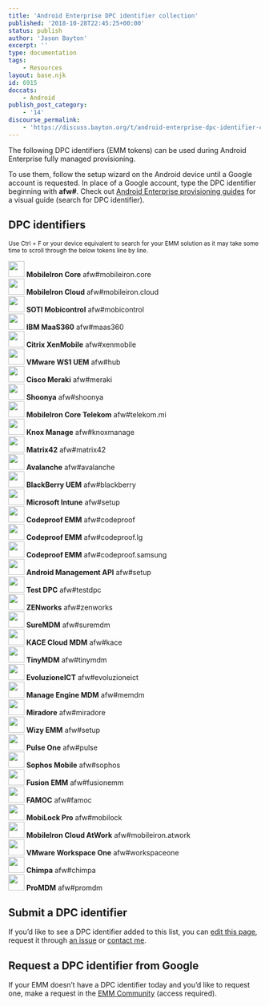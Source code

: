 ```yaml
---
title: 'Android Enterprise DPC identifier collection'
published: '2018-10-28T22:45:25+00:00'
status: publish
author: 'Jason Bayton'
excerpt: ''
type: documentation
tags: 
    - Resources
layout: base.njk
id: 6915
doccats:
    - Android
publish_post_category:
    - '14'
discourse_permalink:
    - 'https://discuss.bayton.org/t/android-enterprise-dpc-identifier-collection/231'
---
```

The following DPC identifiers (EMM tokens) can be used during Android Enterprise fully managed provisioning.

To use them, follow the setup wizard on the Android device until a Google account is requested. In place of a Google account, type the DPC identifier beginning with **afw#**. Check out [Android Enterprise provisioning guides](/android/android-enterprise-provisioning-guides/) for a visual guide (search for DPC identifier).

## DPC identifiers

<small>Use Ctrl + F or your device equivalent to search for your EMM solution as it may take some time to scroll through the below tokens line by line.</small>

<div id="dpc_extras">
  <div class="dpc-vendor">
    <img width="32px" height="32px" src="https://r2_worker.bayton.workers.dev/uploads/2018/10/mobileiron_71819.png">
    <b>MobileIron Core</b>  
    afw#mobileiron.core
  </div>
  <div class="dpc-vendor">
    <img width="32px" height="32px" src="https://r2_worker.bayton.workers.dev/uploads/2018/10/mobileiron_71819.png">
    <b>MobileIron Cloud</b>  
    afw#mobileiron.cloud
  </div>
  <div class="dpc-vendor">
    <img width="32px" height="32px" src="https://r2_worker.bayton.workers.dev/uploads/2018/10/mobico-1.jpg">
    <b>SOTI Mobicontrol</b>  
    afw#mobicontrol  
  </div>
  <div class="dpc-vendor">
    <img width="32px" height="32px" src="https://r2_worker.bayton.workers.dev/uploads/2018/10/maas.jpg">
    <b>IBM MaaS360</b>  
    afw#maas360  
  </div>
  <div class="dpc-vendor">
    <img width="32px" height="32px" src="https://r2_worker.bayton.workers.dev/uploads/2018/10/xenmob.jpg">
    <b>Citrix XenMobile</b>  
    afw#xenmobile
  </div>
  <div class="dpc-vendor">
    <img width="32px" height="32px" src="https://r2_worker.bayton.workers.dev/uploads/2018/10/ws1uemicon.jpg">
    <b>VMware WS1 UEM</b>  
    afw#hub
  </div>
  <div class="dpc-vendor">
    <img width="32px" height="32px" src="https://r2_worker.bayton.workers.dev/uploads/2018/10/meraki.jpg">
    <b>Cisco Meraki</b>  
    afw#meraki
  </div>
  <div class="dpc-vendor">
    <img width="32px" height="32px" src="https://r2_worker.bayton.workers.dev/uploads/2018/10/shoonyaglow.png">
    <b>Shoonya</b>  
    afw#shoonya  
  </div>
  <div class="dpc-vendor">
    <img width="32px" height="32px" src="https://r2_worker.bayton.workers.dev/uploads/2018/10/mobileiron_71819.png">
    <b>MobileIron Core Telekom</b>  
    afw#telekom.mi  
  </div>
  <div class="dpc-vendor">
    <img width="32px" height="32px" src="https://r2_worker.bayton.workers.dev/uploads/2019/07/knox.png">
    <b>Knox Manage</b>  
    afw#knoxmanage  
  </div>
  <div class="dpc-vendor">
    <img width="32px" height="32px" src="https://r2_worker.bayton.workers.dev/uploads/2020/02/Silverback-Companion-Application-Icon.png">
    <b>Matrix42</b>  
    afw#matrix42  
  </div>
  <div class="dpc-vendor">
    <img width="32px" height="32px" src="https://r2_worker.bayton.workers.dev/uploads/2018/10/avalanche.png">
    <b>Avalanche</b>  
    afw#avalanche
  </div>
  <div class="dpc-vendor">
    <img width="32px" height="32px" src="https://r2_worker.bayton.workers.dev/uploads/2018/10/bbuem.jpg">
    <b>BlackBerry UEM</b>  
    afw#blackberry
  </div>
  <div class="dpc-vendor">
    <img width="32px" height="32px" src="https://r2_worker.bayton.workers.dev/uploads/2018/10/intune.jpg">
    <b>Microsoft Intune</b>  
    afw#setup
  </div>
  <div class="dpc-vendor">
    <img width="32px" height="32px" src="https://r2_worker.bayton.workers.dev/uploads/2018/10/codeproof.png">
    <b>Codeproof EMM</b>  
    afw#codeproof  
  </div>
  <div class="dpc-vendor">
    <img width="32px" height="32px" src="https://r2_worker.bayton.workers.dev/uploads/2018/10/codeproof.png">
    <b>Codeproof EMM</b>  
    afw#codeproof.lg  
  </div>
  <div class="dpc-vendor">
    <img width="32px" height="32px" src="https://r2_worker.bayton.workers.dev/uploads/2018/10/codeproof.png">
    <b>Codeproof EMM</b>  
    afw#codeproof.samsung  
  </div>
  <div class="dpc-vendor">
    <img width="32px" height="32px" src="https://r2_worker.bayton.workers.dev/uploads/2018/10/goog.png">
    <b>Android Management API</b>  
    afw#setup  
  </div>
  <div class="dpc-vendor">
    <img width="32px" height="32px" src="https://r2_worker.bayton.workers.dev/uploads/2018/10/goog.png">
    <b>Test DPC</b>  
    afw#testdpc  
  </div>
  <div class="dpc-vendor">
    <img width="32px" height="32px" src="https://r2_worker.bayton.workers.dev/uploads/2018/10/zen.png">
    <b>ZENworks</b>  
    afw#zenworks
  </div>
  <div class="dpc-vendor">
    <img width="32px" height="32px" src="https://r2_worker.bayton.workers.dev/uploads/2018/10/suremdm.png">
    <b>SureMDM</b>  
    afw#suremdm
  </div>
  <div class="dpc-vendor">
    <img width="32px" height="32px" src="https://r2_worker.bayton.workers.dev/uploads/2019/05/kace-orange.png">
    <b>KACE Cloud MDM</b>  
    afw#kace
  </div>
  <div class="dpc-vendor">
    <img width="32px" height="32px" src="https://r2_worker.bayton.workers.dev/uploads/2019/12/icon-android-tinymdm-white64x64.png">
    <b>TinyMDM</b>  
    afw#tinymdm
  </div>
  <div class="dpc-vendor">
    <img width="32px" height="32px" src="https://r2_worker.bayton.workers.dev/uploads/2018/10/evoluzione-e1599084314695.png">
    <b>EvoluzioneICT</b>  
    afw#evoluzioneict
  </div>
  <div class="dpc-vendor">
    <img width="32px" height="32px" src="https://r2_worker.bayton.workers.dev/uploads/2018/10/memdm.jpg">
    <b>Manage Engine MDM</b>  
    afw#memdm
  </div>
  <div class="dpc-vendor">
    <img width="32px" height="32px" src="https://r2_worker.bayton.workers.dev/uploads/2018/10/miradore-2-e1540806823873.jpg">
    <b>Miradore</b>  
    afw#miradore  
  </div>
  <div class="dpc-vendor">
    <img width="32px" height="32px" src="https://r2_worker.bayton.workers.dev/uploads/2018/10/wizy.jpg">
    <b>Wizy EMM</b>  
    afw#setup
  </div>
  <div class="dpc-vendor">
    <img width="32px" height="32px" src="https://r2_worker.bayton.workers.dev/uploads/2018/10/pulseemm.png">
    <b>Pulse One</b>  
    afw#pulse  
  </div>
  <div class="dpc-vendor">
    <img width="32px" height="32px" src="https://r2_worker.bayton.workers.dev/uploads/2018/10/sophos.png">
    <b>Sophos Mobile</b>  
    afw#sophos  
  </div>
  <div class="dpc-vendor">
    <img width="32px" height="32px" src="https://r2_worker.bayton.workers.dev/uploads/2018/10/fusionemm.png">
    <b>Fusion EMM</b>  
    afw#fusionemm  
  </div>
  <div class="dpc-vendor">
    <img width="32px" height="32px" src="https://r2_worker.bayton.workers.dev/uploads/2018/10/famoc.png">
    <b>FAMOC</b>  
    afw#famoc  
  </div>
  <div class="dpc-vendor">
    <img width="32px" height="32px" src="https://r2_worker.bayton.workers.dev/uploads/2018/10/mobilock.png">
    <b>MobiLock Pro</b>  
    afw#mobilock
  </div>
  <div class="dpc-vendor">
    <img width="32px" height="32px" src="https://r2_worker.bayton.workers.dev/uploads/2018/10/mobileiron_71819.png">
    <b>MobileIron Cloud AtWork</b>  
    afw#mobileiron.atwork
  </div>
  <div class="dpc-vendor">
    <img width="32px" height="32px" src="https://r2_worker.bayton.workers.dev/uploads/2018/10/ws1uemicon.jpg">
    <b>VMware Workspace One</b>  
    afw#workspaceone
  </div>
  <div class="dpc-vendor">
    <img width="32px" height="32px" src="https://r2_worker.bayton.workers.dev/uploads/2020/02/Logo-Chimpa-quad.png">
    <b>Chimpa</b>  
    afw#chimpa
  </div>
  <div class="dpc-vendor">
    <img width="32px" height="32px" src="https://r2_worker.bayton.workers.dev/uploads/2021/04/promdm.png">
    <b>ProMDM</b>  
    afw#promdm
  </div>
</div>
  

## Submit a DPC identifier

If you’d like to see a DPC identifier added to this list, you can [edit this page](https://github.com/jasonbayton/11ty/blob/main/_src/android/android-enterprise-dpc-identifier-collection.md), request it through [an issue](https://github.com/jasonbayton/11ty/issues/new?assignees=jasonbayton&labels=documentation&template=content-request.md&title=%5BContent+request%5D) or [contact me](/contact).

## Request a DPC identifier from Google

If your EMM doesn’t have a DPC identifier today and you’d like to request one, make a request in the [EMM Community](https://emm.androidenterprise.dev/s/) (access required).